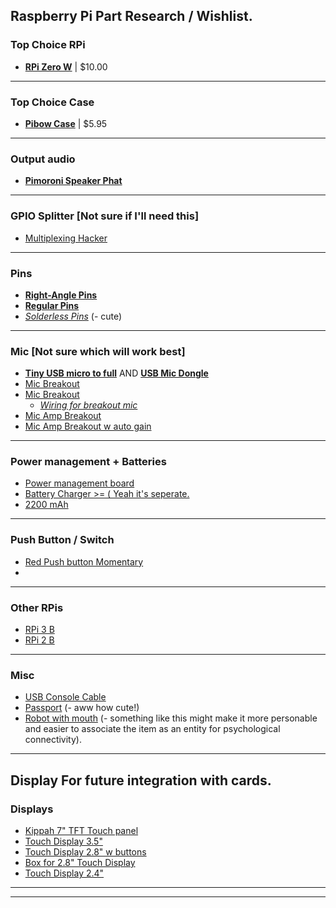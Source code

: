 ## Raspberry Pi Part Research / Wishlist.
### Top Choice RPi
- [**RPi Zero W**](https://www.adafruit.com/product/3400)   |   $10.00
------------
### Top Choice Case
- [**Pibow Case**](https://www.adafruit.com/product/3471)   |   $5.95
------------
### Output audio
- [**Pimoroni Speaker Phat**](https://www.adafruit.com/product/3401)
------------
### GPIO Splitter [Not sure if I'll need this]
- [Multiplexing Hacker](https://www.adafruit.com/product/3182)
------------
### Pins
- [**Right-Angle Pins**](https://www.adafruit.com/product/2823)
- [**Regular Pins**](https://www.adafruit.com/product/2822)
- [*Solderless Pins*](https://www.adafruit.com/product/3413) (- cute)
------------
### Mic [Not sure which will work best]
- [**Tiny USB micro to full**](https://www.adafruit.com/product/2910) AND [**USB Mic Dongle**](https://www.adafruit.com/product/3367)
- [Mic Breakout](https://www.adafruit.com/product/2716)
- [Mic Breakout](https://www.adafruit.com/product/3421)
  - [*Wiring for breakout mic*](https://learn.adafruit.com/adafruit-i2s-mems-microphone-breakout/raspberry-pi-wiring-and-test)
- [Mic Amp Breakout](https://www.adafruit.com/product/1063)
- [Mic Amp Breakout w auto gain](https://www.adafruit.com/product/1713)
------------
### Power management + Batteries
- [Power management board](https://www.adafruit.com/product/3196)
- [Battery Charger >= ( Yeah it's seperate.](https://www.adafruit.com/product/1904)
- [2200 mAh](https://www.adafruit.com/product/1781)
------------
### Push Button / Switch
- [Red Push button Momentary](https://www.adafruit.com/product/3104)
- []()
------------
### Other RPis
- [RPi 3 B](https://www.adafruit.com/product/3055)
- [RPi 2 B](https://www.adafruit.com/product/2358)
------------
### Misc
- [USB Console Cable](https://www.adafruit.com/product/954)
- [Passport](https://www.adafruit.com/product/769) (- aww how cute!)
- [Robot with mouth](https://shop.pimoroni.com/products/scroll-bot-pi-zero-w-project-kit) (- something like this might make it more personable and easier to associate the item as an entity for psychological connectivity).
------------
## Display For future integration with cards.
### Displays
- [Kippah 7" TFT Touch panel](https://www.adafruit.com/product/2453)
- [Touch Display 3.5"](https://www.adafruit.com/product/2441)
- [Touch Display 2.8" w buttons](https://www.adafruit.com/product/2423)
- [Box for 2.8" Touch Display ](https://www.adafruit.com/product/2807)
- [Touch Display 2.4"](https://www.adafruit.com/product/2455)
------------
------------
